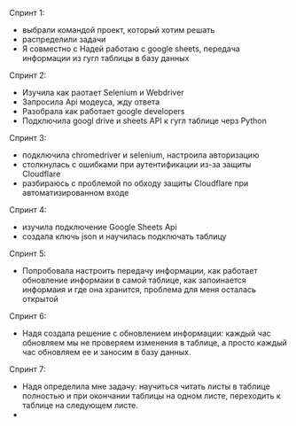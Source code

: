 Спринт 1:
- выбрали командой проект, который хотим решать
- распределили задачи
- Я совместно с Надей работаю с google sheets, передача информации из гугл таблицы в базу данных

Спринт 2:
- Изучила как раотает Selenium и Webdriver
- Запросила Api модеуса, жду ответа
- Разобрала как работает google developers
- Подключила googl drive и sheets API к гугл таблице черз Python
  
Спринт 3:
- подключила chromedriver и selenium, настроила авторизацию
- столкнулась с ошибками при аутентификации из-за защиты Cloudflare
- разбираюсь с проблемой по обходу защиты Cloudflare при автоматизированном входе

Спринт 4:
 - изучила подключение Google Sheets Api
 - создала ключь json и научилась подключать таблицу
 
Спринт 5:
- Попробовала настроить передачу информации, как работает обновление информаии в самой таблице, как запоинается информаия и где она хранится, проблема для меня осталась открытой

Спринт 6:
- Надя создала решение с обновлением информации: каждый час обновляем мы не проверяем изменения в таблице, а просто каждый час обновляем ее и заносим в базу данных. 

Спринт 7:
- Надя определила мне задачу: научиться читать листы в таблице полностью и при окончании таблицы на одном листе, переходить к таблице на следующем листе. 
-
